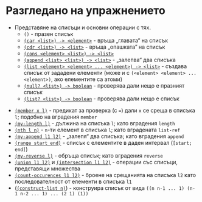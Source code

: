 Разгледано на упражнението
==========================

* Представяне на списъци и основни операции с тях.
  * ```()``` - празен списък
  * [`(car <list>) -> <element>`](http://www.schemers.org/Documents/Standards/R5RS/HTML/r5rs-Z-H-9.html#%_idx_392) - връща „главата“ на списък
  * [`(cdr <list>) -> <list>`](http://www.schemers.org/Documents/Standards/R5RS/HTML/r5rs-Z-H-9.html#%_idx_396) - връща „опашката“ на списък
  * [`(cons <element> <list>) -> <list>`](http://www.schemers.org/Documents/Standards/R5RS/HTML/r5rs-Z-H-9.html#%_idx_390)
  * [`(append <list> <list>) -> <list>`](http://www.schemers.org/Documents/Standards/R5RS/HTML/r5rs-Z-H-9.html#%_idx_420) - „залепва“ два списъка
  * [`(list <element> <element> ... <element>) -> <list>`](http://www.schemers.org/Documents/Standards/R5RS/HTML/r5rs-Z-H-9.html#%_idx_416) - създава списък от зададени елементи (може и с ```(<element> <element> ... <element>)```, ако елементите са атоми)
  * [`(null? <list>) -> boolean`](http://www.schemers.org/Documents/Standards/R5RS/HTML/r5rs-Z-H-9.html#%_idx_410) - проверява дали нещо е празният списък
  * [`(list? <list>) -> boolean`](http://www.schemers.org/Documents/Standards/R5RS/HTML/r5rs-Z-H-9.html#%_idx_414) - проверява дали нещо е списък
- [`(member x l)`](01member.scm) - предикат за проверка (с `=`) дали `x` се среща в списъка `l`; подобно на вградения `member`
- [`(my-length l)`](02length.scm) - дължина на списъка `l`; като вградения `length`
- [`(nth l n)`](03nth.scm) - `n`-ти елемент в списъка `l`; като вградената `list-ref`
- [`(my-append l1 l2)`](04append.scm) - „залепя“ два списъка; като вградения `append`
- [`(range start end)`](05range.scm) - списък с елементите в даден интервал (`[start; end]`)
- [`(my-reverse l)`](06reverse.scm) - обръща списък; като вградения `reverse`
- [`(union l1 l2)`](07union.scm) и [`(intersection l1 l2)`](08intersection.scm) - операции със списъци, представящи множества
- [`(count-occurences l1 l2)`](09count-occurences.scm) - броене на срещанията на списъка `l2` като последователност от елементи в списъка `l1`
- ([`(construct-list n)`](10construct-list.scm)) - конструира списък от вида `((n n-1 ... 1) (n-1 n-2 ... 1) ... (2 1) (1))`
